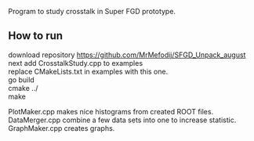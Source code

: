 Program to study crosstalk in Super FGD prototype.

## How to run
download repository https://github.com/MrMefodij/SFGD_Unpack_august
next add CrosstalkStudy.cpp to examples <br/>
replace CMakeLists.txt in examples with this one. <br/>
go build <br/>
cmake ../ <br/>
make <br/>


PlotMaker.cpp makes nice histograms from created ROOT files. <br/>
DataMerger.cpp combine a few data sets into one to increase statistic. <br/>
GraphMaker.cpp creates graphs.
